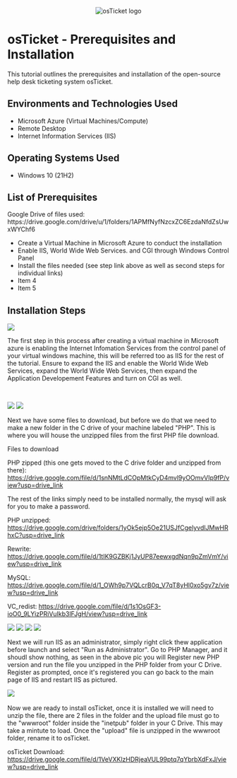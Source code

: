 <p align="center">
<img src="https://i.imgur.com/Clzj7Xs.png" alt="osTicket logo"/>
</p>

<h1>osTicket - Prerequisites and Installation</h1>
This tutorial outlines the prerequisites and installation of the open-source help desk ticketing system osTicket.<br />


<h2>Environments and Technologies Used</h2>

- Microsoft Azure (Virtual Machines/Compute)
- Remote Desktop
- Internet Information Services (IIS)

<h2>Operating Systems Used </h2>

- Windows 10</b> (21H2)

<h2>List of Prerequisites</h2>
Google Drive of files used: https://drive.google.com/drive/u/1/folders/1APMfNyfNzcxZC6EzdaNfdZsUwxWYChf6

- Create a Virtual Machine in Microsoft Azure to conduct the installation
- Enable IIS, World Wide Web Services. and CGI through Windows Control Panel
- Install the files needed (see step link above as well as second steps for individual links)
- Item 4
- Item 5

<h2>Installation Steps</h2>

<p>
<img src="https://github.com/JillianMcDermott/osTicket-prereq/assets/172544849/fc956cfd-a74f-466f-8118-34c7a9a337f2"/>
</p>
<p>
The first step in this process after creating a virtual machine in Microsoft azure is enabling the Internet Infomation Services from the control panel of your virtual windows machine, this will be referred too as IIS for the rest of the tutorial. Ensure to expand the IIS and enable the World Wide Web Services, expand the World Wide Web Services, then expand the Application Developement Features and turn on CGI as well. 
</p>
<br />

<p>
  <img src="https://github.com/JillianMcDermott/osTicket-prereq/assets/172544849/6ddc2ac5-aaa2-42b1-8e30-ca9f1c4c5099"/>
<img src="https://github.com/JillianMcDermott/osTicket-prereq/assets/172544849/60351e06-58ea-4fa8-a9ad-70733e334698"/>
</p>
<p>
Next we have some files to download, but before we do that we need to make a new folder in the C drive of your machine labeled "PHP". This is where you will house the unzipped files from the first PHP file download.
  
Files to download

PHP zipped (this one gets moved to the C drive folder and unzipped from there): https://drive.google.com/file/d/1snNMtLdCOpMtkCyD4mvl9yOOmvVIp9fP/view?usp=drive_link

The rest of the links simply need to be installed normally, the mysql will ask for you to make a password.
  
PHP unzipped: https://drive.google.com/drive/folders/1yOk5ejp5Oe21USJfCgelyvdlJMwHRhxC?usp=drive_link

Rewrite: https://drive.google.com/file/d/1tIK9GZBKj1JyUP87eewxgdNqn9pZmVmY/view?usp=drive_link

MySQL: https://drive.google.com/file/d/1_OWh9p7VQLcrB0q_V7qT8yHl0xo5gv7z/view?usp=drive_link

VC_redist: https://drive.google.com/file/d/1s1OsGF3-ioO0_9LYizPRiVuIkb3lFJgH/view?usp=drive_link
<br />

<p>
<img src="https://github.com/JillianMcDermott/osTicket-prereq/assets/172544849/18ec3d2c-e8bb-4a55-9b10-b56af0ed5e86"/>
<img src="https://github.com/JillianMcDermott/osTicket-prereq/assets/172544849/e569d870-2ad7-4892-89c5-c16d6e5e3db4"/>
<img src="https://github.com/JillianMcDermott/osTicket-prereq/assets/172544849/c8513dda-da93-413c-97cf-f6d79d9cea1e"/>
<img src="https://github.com/JillianMcDermott/osTicket-prereq/assets/172544849/b07375b9-2a2f-45e2-b0d2-9ef023615e26"/>
</p>
<p>
Next we will run IIS as an administrator, simply right click thew application before launch and select "Run as Administrator".
Go to PHP Manager, and it shoudl show nothing, as seen in the above pic you will Register new PHP version and run the file you unzipped in the PHP folder from your C Drive. Register as prompted, once it's registered you can go back to the main page of IIS and restart IIS as pictured.
<br />
<p>
<img src="https://github.com/JillianMcDermott/osTicket-prereq/assets/172544849/91f9aa78-c0e8-4158-bcf8-915c45c95d89"/>
<img src=""/>
</p>
<p>
Now we are ready to install osTicket, once it is installed we will need to unzip the file, there are 2 files in the folder and the upload file must go to the "wwwroot" folder inside the "inetpub" folder in your C Drive. This may take a mintute to load. Once the "upload" file is unzipped in the wwwroot folder, rename it to osTicket.

osTicket Download: https://drive.google.com/file/d/1VeVXKlzHDRjeaVUL99ptq7qYbrbXdFxJ/view?usp=drive_link
<br />

</p>
<br />
